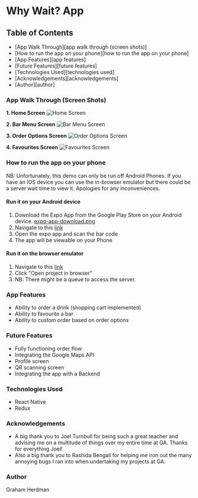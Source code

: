 # Why Wait? App

## Table of Contents

- [App Walk Through][app walk through (screen shots)]
- [How to run the app on your phone][how to run the app on your phone]
- [App Features][app features]
- [Future Features][future features]
- [Technologies Used][technologies used]
- [Acknowledgements][acknowledgements]
- [Author][author]

### App Walk Through (Screen Shots)

**1. Home Screen**
<img src="/img/home-screen.png" alt="Home Screen" style="max-width:90%;">

<!-- ![Home Screen](/img/home-screen.png) -->

**2. Bar Menu Screen**
![Bar Menu Screen](/img/bar-menu-screen.png)

**3. Order Options Screen**
![Order Options Screen](/img/order-options-screen.png)

**4. Favourites Screen**
![Favourites Screen](/img/favourites-screen.png)

### How to run the app on your phone

NB: Unfortunately, this demo can only be run off Android Phones. If you have an IOS device you can use the in-browser emulator but there could be a server wait time to view it. Apologies for any inconveniences.

#### Run it on your Android device

1. Download the Expo App from the Google Play Store on your Android device.
   [expo-app-download.png](./img/expo-app-download.png)
2. Navigate to this [link](https://expo.io/@herdmangct/general_assembly_final_project)
3. Open the expo app and scan the bar code
4. The app will be viewable on your Phone

#### Run it on the browser emulator

1. Navigate to this [link](https://expo.io/@herdmangct/general_assembly_final_project)
2. Click "Open project in browser"
3. NB: There might be a queue to access the server.

### App Features

- Ability to order a drink (shopping cart implemented)
- Ability to favourite a bar
- Ability to custom order based on order options

### Future Features

- Fully functioning order flow
- Integrating the Google Maps API
- Profile screen
- QR scanning screen
- Integrating the app with a Backend

### Technologies Used

- React Native
- Redux

### Acknowledgements

- A big thank you to Joel Turnbull for being such a great teacher and advising me on a multitude of things over my entire time at GA. Thanks for everything Joel!
- Also a big thank you to Rashida Bengali for helping me iron out the many annoying bugs I ran into when undertaking my projects at GA.

### Author

Graham Herdman
